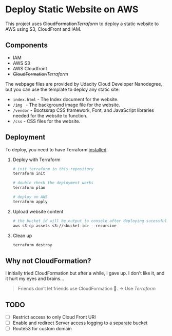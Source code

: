 # Deploy Static Website on AWS

This project uses ~~CloudFormation~~*Terraform* to deploy a static website to AWS using S3, CloudFront and IAM.

## Components

- IAM
- AWS S3
- AWS Cloudfront
- ~~CloudFormation~~*Terraform*

The webpage files are provided by Udacity Cloud Developer Nanodegree, but you can use the template to deploy any static site:

- `index.html` - The Index document for the website.
- `/img ` - The background image file for the website.
- `/vendor` - Bootssrap CSS framework, Font, and JavaScript libraries needed for the website to function.
- `/css` - CSS files for the website.

## Deployment

To deploy, you need to have Terraform [installed](https://learn.hashicorp.com/terraform/getting-started/install.html).

1. Deploy with Terraform

    ```bash
    # init terraform in this repository
    terraform init

    # double check the deployment works
    terraform plan

    # deploy on AWS
    terraform apply
    ```

2. Upload website content

    ```bash
    # the bucket id will be output to console after deploying sucessfully
    aws s3 cp assets s3://<bucket-id> --recursive
    ```

3. Clean up

    ```bash
    terraform destroy
    ```

## Why not CloudFormation?

I initially tried CloudFormation but after a while, I gave up. I don't like it, and it hurt my eyes and brains...

> Friends don’t let friends use CloudFormation :no_good:. -> Use *Terraform*

## TODO

- [ ] Restrict access to only Cloud Front URI
- [ ] Enable and redirect Server access logging to a separate bucket
- [ ] Route53 for custom domain